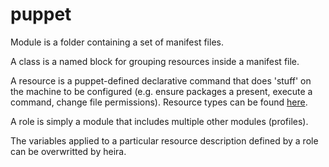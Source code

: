 # puppet

Module is a folder containing a set of manifest files.

A class is a named block for grouping resources inside a manifest file.

A resource is a puppet-defined declarative command that does 'stuff' on the machine to be configured (e.g. ensure packages a present, execute a command, change file permissions). Resource types can be found [here](https://puppet.com/docs/puppet/7/lang_resources.html#lang_resources).

A role is simply a module that includes multiple other modules (profiles).

The variables applied to a particular resource description defined by a role can be overwritted by heira.
